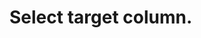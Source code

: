 #  Select target column.

<api-endpoint openapi-path="../../docs_api_aictron.json" method="POST" endpoint="/select_target"/>